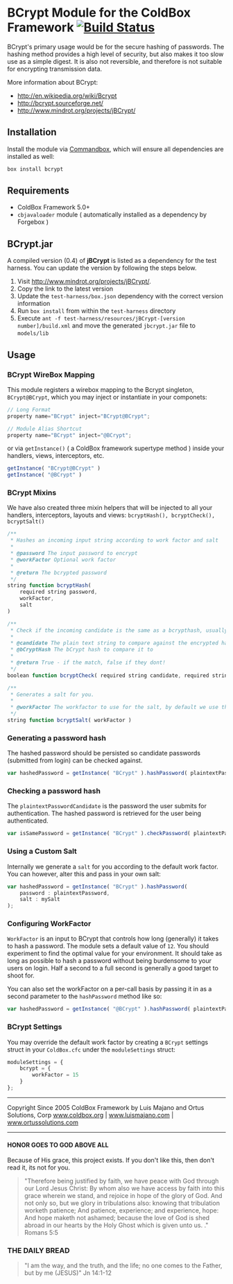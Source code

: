 # BCrypt Module for the ColdBox Framework [![Build Status](https://travis-ci.com/coldbox-modules/bcrypt.svg?branch=development)](https://travis-ci.com/coldbox-modules/bcrypt)

BCrypt's primary usage would be for the secure hashing of passwords.  The hashing method provides a high level of security, but also makes it too slow use as a simple digest. It is also not reversible, and therefore is not suitable for encrypting transmission data.

More information about BCrypt:

* http://en.wikipedia.org/wiki/Bcrypt
* http://bcrypt.sourceforge.net/
* http://www.mindrot.org/projects/jBCrypt/

## Installation

Install the module via [Commandbox](https://www.ortussolutions.com/products/commandbox), which will ensure all dependencies are installed as well:

```bash
box install bcrypt
```

## Requirements

* ColdBox Framework 5.0+
* `cbjavaloader` module ( automatically installed as a dependency by Forgebox )

## BCrypt.jar

A compiled version (0.4) of **jBCrypt** is listed as a dependency for the test harness.  You can update the version by following the steps below.

1. Visit http://www.mindrot.org/projects/jBCrypt/.
2. Copy the link to the latest version
3. Update the `test-harness/box.json` dependency with the correct version information
4. Run `box install` from within the `test-harness` directory
5. Execute `ant -f test-harness/resources/jBCrypt-[version number]/build.xml` and move the generated `jbcrypt.jar` file to `models/lib`

## Usage


### BCrypt WireBox Mapping

This module registers a wirebox mapping to the Bcrypt singleton, `BCrypt@BCrypt`, which you may inject or instantiate in your componets:

```js
// Long Format
property name="BCrypt" inject="BCrypt@BCrypt";

// Module Alias Shortcut
property name="BCrypt" inject="@BCrypt";
```

or via `getInstance()` ( a ColdBox framework supertype method ) inside your handlers, views, interceptors, etc.

```js
getInstance( "BCrypt@BCrypt" )
getInstance( "@BCrypt" )
```

### BCrypt Mixins

We have also created three mixin helpers that will be injected to all your handlers, interceptors, layouts and views: `bcryptHash(), bcryptCheck(), bcryptSalt()`

```js
/**
 * Hashes an incoming input string according to work factor and salt
 *
 * @password The input password to encrypt
 * @workFactor Optional work factor
 *
 * @return The bcrypted password
 */
string function bcryptHash(
	required string password,
	workFactor,
	salt
)

/**
 * Check if the incoming candidate is the same as a bcrypthash, usually the best check for comparing them.
 *
 * @candidate The plain text string to compare against the encrypted hash
 * @bCryptHash The bCrypt hash to compare it to
 *
 * @return True - if the match, false if they dont!
 */
boolean function bcryptCheck( required string candidate, required string bCryptHash )

/**
 * Generates a salt for you.
 *
 * @workFactor The workfactor to use for the salt, by default we use the one in the settings
 */
string function bcryptSalt( workFactor )
```

### Generating a password hash

The hashed password should be persisted so candidate passwords (submitted from login) can be checked against.

```js
var hashedPassword = getInstance( "BCrypt" ).hashPassword( plaintextPassword );
```

### Checking a password hash

The `plaintextPasswordCandidate` is the password the user submits for authentication.  The hashed password is retrieved for the user being authenticated.

```js
var isSamePassword = getInstance( "BCrypt" ).checkPassword( plaintextPasswordCandidate, hashedPassword );
```

### Using a Custom Salt

Internally we generate a `salt` for you according to the default work factor.  You can however, alter this and pass in your own salt:

```js
var hashedPassword = getInstance( "BCrypt" ).hashPassword( 
	password : plaintextPassword,
	salt : mySalt
);
```

### Configuring WorkFactor

`WorkFactor` is an input to BCrypt that controls how long (generally) it takes to hash a password.  The module sets a default value of `12`.  You should experiment to find the optimal value for your environment.  It should take as long as possible to hash a password without being burdensome to your users on login.  Half a second to a full second is generally a good target to shoot for.

You can also set the workFactor on a per-call basis by passing it in as a second parameter to the `hashPassword` method like so:

```js
var hashedPassword = getInstance( "@BCrypt" ).hashPassword( plaintextPassword, 7 );
```

### BCrypt Settings

You may override the default work factor by creating a `BCrypt` settings struct in your `ColdBox.cfc` under the `moduleSettings` struct:


```js
moduleSettings = {
	bcrypt = {
		workFactor = 15
	}
};
```

********************************************************************************
Copyright Since 2005 ColdBox Framework by Luis Majano and Ortus Solutions, Corp
www.coldbox.org | www.luismajano.com | www.ortussolutions.com
********************************************************************************

#### HONOR GOES TO GOD ABOVE ALL

Because of His grace, this project exists. If you don't like this, then don't read it, its not for you.

>"Therefore being justified by faith, we have peace with God through our Lord Jesus Christ:
By whom also we have access by faith into this grace wherein we stand, and rejoice in hope of the glory of God.
And not only so, but we glory in tribulations also: knowing that tribulation worketh patience;
And patience, experience; and experience, hope:
And hope maketh not ashamed; because the love of God is shed abroad in our hearts by the 
Holy Ghost which is given unto us. ." Romans 5:5

### THE DAILY BREAD

>"I am the way, and the truth, and the life; no one comes to the Father, but by me (JESUS)" Jn 14:1-12

